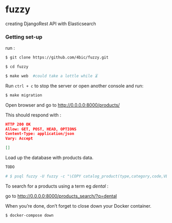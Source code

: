 # fuzzy

creating DjangoRest API with Elasticsearch

### Getting set-up

run :
```bash
$ git clone https://github.com/4bic/fuzzy.git

$ cd fuzzy

$ make web  #could take a lottle while ⏳
```
Run `ctrl + c` to stop the server  or open another console and run:
```bash
$ make migration
```

Open browser and go to http://0.0.0.0:8000/products/

This should respond with :

``` json
HTTP 200 OK
Allow: GET, POST, HEAD, OPTIONS
Content-Type: application/json
Vary: Accept

[]
```

Load up the database with products data.

```bash
TODO

# $ psql fuzzy -U fuzzy -c "\COPY catalog_product(type,category,code,VEN,HFR,description,uom,price) FROM 'data/catalog_data.csv' DELIMITER ',' CSV HEADER"

```
To search for a products using a term eg *_dental_* :

go to http://0.0.0.0:8000/products_search/?q=dental

When you’re done, don’t forget to close down your Docker container.

```bash
$ docker-compose down

```
